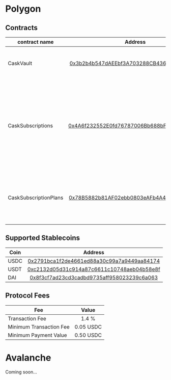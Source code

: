# Polygon

## Contracts

| contract name         |                                                            Address                                                             |                                                                                                                                         Description |
|-----------------------|:------------------------------------------------------------------------------------------------------------------------------:|----------------------------------------------------------------------------------------------------------------------------------------------------:|
| CaskVault             |    [0x3b2b4b547dAEEbf3A703288CB43650f0F287b9ff](https://polygonscan.com/address/0x3b2b4b547dAEEbf3A703288CB43650f0F287b9ff)    |                                                                                              Cask vault to store the various assets in the protocol |
| CaskSubscriptions     |    [0x4A6f232552E0fd76787006Bb688bFBCB931cc3d0](https://polygonscan.com/address/0x4A6f232552E0fd76787006Bb688bFBCB931cc3d0)    | Cask subscriptions contract for subscription management. Implements ERC-721 for subscriptions to be represented as an optionally transferrable NFT. |
| CaskSubscriptionPlans |    [0x78B5882b81AF02ebb0803eAFb4A4bf27fe35470e](https://polygonscan.com/address/0x78B5882b81AF02ebb0803eAFb4A4bf27fe35470e)    |                                                                               Cask subscriptions plans contract where the provider profile is held. |


## Supported Stablecoins

| Coin |                             Address                                                                                          |
|------|:----------------------------------------------------------------------------------------------------------------------------:|
| USDC |    [0x2791bca1f2de4661ed88a30c99a7a9449aa84174](https://polygonscan.com/token/0x2791bca1f2de4661ed88a30c99a7a9449aa84174)    |
| USDT |    [0xc2132d05d31c914a87c6611c10748aeb04b58e8f](https://polygonscan.com/token/0xc2132d05d31c914a87c6611c10748aeb04b58e8f)    |
| DAI  |    [0x8f3cf7ad23cd3cadbd9735aff958023239c6a063](https://polygonscan.com/token/0x8f3cf7ad23cd3cadbd9735aff958023239c6a063)    |

## Protocol Fees

| Fee                     |     Value     |
|-------------------------|:-------------:|
| Transaction Fee         |     1.4 %     |
| Minimum Transaction Fee |   0.05 USDC   |
| Minimum Payment Value   |   0.50 USDC   |

# Avalanche

Coming soon...